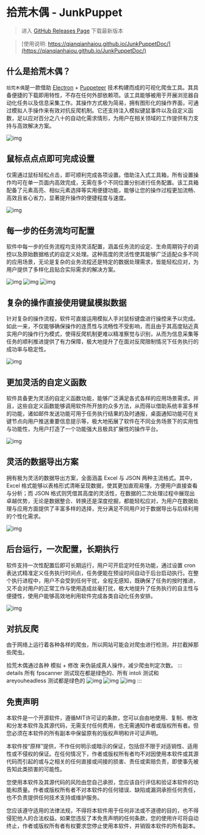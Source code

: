# 拾荒木偶 - JunkPuppet

> 进入 [GitHub Releases Page](https://github.com/qianqianhaiou/JunkPuppet/releases) 下载最新版本

> [使用说明: https://qianqianhaiou.github.io/JunkPuppetDoc/](https://qianqianhaiou.github.io/JunkPuppetDoc/)

## 什么是拾荒木偶？

`拾荒木偶`是一款借助 [Electron](https://github.com/electron/electron) + [Puppeteer](https://github.com/puppeteer/puppeteer) 技术构建而成的可视化爬虫工具。其具备便捷的下载即用特性，不存在任何外部依赖项。该工具能够被用于开展浏览器自动化任务以及信息采集工作。其操作方式极为简易，拥有图形化的操作界面，可通过模拟人手操作来有效对抗反爬机制。它还支持注入模拟键鼠事件以及自定义函数，足以应对百分之八十的自动化需求情形，为用户在相关领域的工作提供有力支持与高效解决方案。

![img](./assets/images/task-flow.png)

## 鼠标点点点即可完成设置

仅需通过鼠标轻松点击，即可顺利完成各项设置。借助注入式工具箱，所有设置操作均可在单一页面内高效完成，无需在多个不同位置分别进行任务配置。该工具箱配备了元素高亮、相似元素选择等实用便捷功能，能够让您的操作过程更加流畅、高效且省心省力，显著提升操作的便捷程度与速度。

![img](./assets/images/setting.png)

## 每一步的任务流均可配置

软件中每一步的任务流程均支持灵活配置，涵盖任务流的设定、生命周期钩子的调控以及原始数据格式的自定义处理。这种高度的灵活性使其能够广泛适配众多不同的应用场景，无论是复杂的业务流程还是特定的数据处理需求，皆能轻松应对，为用户提供了多样化且贴合实际需求的解决方案。

![img](./assets/images/task-flow.png)
![img](./assets/images/task-flow-1.png)
![img](./assets/images/task-flow-2.png)

## 复杂的操作直接使用键鼠模拟数据

针对复杂的操作流程，软件可直接运用模拟人手对鼠标键盘进行操控来予以完成。如此一来，不仅能够确保操作的连贯性与流畅性不受影响，而且由于其高度贴近真实用户的操作行为模式，使得反爬机制更难以精准察觉与识别，从而为信息采集等任务的顺利推进提供了有力保障，极大地提升了在面对反爬限制情况下任务执行的成功率与稳定性。

![img](./assets/images/task-flow-3.png)

## 更加灵活的自定义函数

软件具备更为灵活的自定义函数功能，能够广泛满足各式各样的应用场景需求。并且，这些自定义函数能够调用软件所开放的众多方法，从而得以借助系统丰富多样的功能，诸如邮件发送功能可用于任务执行结果的及时通报，桌面通知功能可在关键节点向用户推送重要信息提示等，极大地拓展了软件在不同业务场景下的实用性与功能性，为用户打造了一个功能强大且极具扩展性的操作平台。

![img](./assets/images/task-flow-4.png)

## 灵活的数据导出方案

拥有极为灵活的数据导出方案，全面涵盖 Excel 与 JSON 两种主流格式。其中，Excel 格式能够以表格形式清晰呈现数据，使其更加直观易懂，方便用户直接查看与分析；而 JSON 格式则凭借其高度的灵活性，在数据的二次处理过程中展现出卓越优势，无论是数据整合、转换还是深度挖掘，都能轻松应对，为用户在数据处理与应用方面提供了丰富多样的选择，充分满足不同用户对于数据导出与后续利用的个性化需求。

![img](./assets/images/task-flow-5.png)

## 后台运行，一次配置，长期执行

软件支持一次性配置后即可长期运行，用户可开启定时任务功能，通过设置 cron 表达式精准定义任务执行时间点，任务便能在预设时间自动于后台启动执行。在整个执行进程中，用户不会受到任何干扰，全程无感知，既确保了任务的按时推进，又不会对用户的正常工作与使用造成丝毫打扰，极大地提升了任务执行的自主性与便捷性，使用户能够高效地利用软件完成各类自动化任务安排。

![img](./assets/images/task-flow-6.png)

## 对抗反爬

由于网络上运行着各种各样的爬虫，所以网站可能会对爬虫进行检测，并拦截掉那些爬虫。

拾荒木偶通过各种 模拟 + 修改 来伪装成真人操作，减少爬虫判定次数。
::: details 所有 fpscanner 测试现在都是绿色的、所有 intoli 测试和 areyouheadless 测试都是绿色的
![img](./assets/images/fpscanner.png)
![img](./assets/images/areyouheadless.png)
![img](./assets/images/intoli.png)
:::

## 免责声明

本软件是一个开源软件，遵循MIT许可证的条款，您可以自由地使用、复制、修改和分发本软件及其源代码，无需支付任何费用，也无需通知作者或版权所有者。但您必须在本软件的所有副本中保留原有的版权声明和许可证声明。

本软件按“原样”提供，不作任何明示或暗示的保证，包括但不限于对适销性、适用性或不侵权的保证。在任何情况下，作者或版权所有者均不对因使用本软件或其源代码而引起的或与之相关的任何直接或间接的损害、责任或索赔负责，即使事先被告知此类损害的可能性。

您使用本软件及其源代码的风险由您自己承担，您应该自行评估和验证本软件的功能和质量。作者或版权所有者不对本软件的任何错误、缺陷或漏洞承担任何责任，也不负责提供任何技术支持或维护服务。

您应该遵守适用的法律法规，不得将本软件用于任何非法或不道德的目的，也不得侵犯他人的合法权益。如果您违反了本免责声明的任何条款，您的使用许可将自动终止，作者或版权所有者有权要求您停止使用本软件，并销毁本软件的所有副本。
